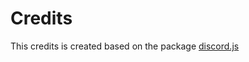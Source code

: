 # Credits

This credits is created based on the package [discord.js](https://npmjs.com/package/discord.js)

